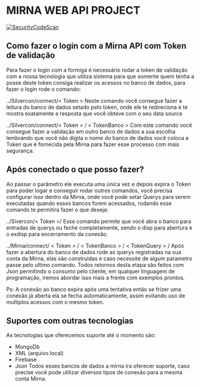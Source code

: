 # MIRNA WEB API PROJECT
[![SecurityCodeScan](https://github.com/FelipeKatao/Mirna/actions/workflows/securitycodescan.yml/badge.svg?branch=ApiMirnaWeb)](https://github.com/FelipeKatao/Mirna/actions/workflows/securitycodescan.yml)

## Como fazer o login com a Mirna API com Token de validação
Para fazer o login com a formiga é necessário rodar a token de validação com a nossa tecnologia  que utiliza sistema para que somente quem tenha a posse deste token consiga realizar os acessos no banco de dados, para fazer o login rode o comando: 

../Silvercon/connect/< Token >
Neste comando você consegue fazer a leitura do banco de dados setado pelo token, onde ele te redireciona e te mostra exatamente a resposta que você obteve com o seu data source 

../Silvercon/connect/< Token > / < TokenBanco > 
Com este comando você consegue fazer a validação em outro banco de dados a sua escolha lembrando que você não digita o nome do banco de dados você coloca a Token que é fornecida pela Mirna para fazer esse processo com mais segurança.

## Após conectado o que posso fazer? 
Ao passar o parâmetro ele executa uma única vez e depois expira o Token para poder logar e conseguir rodar outros comandos, você precisa configurar isso dentro da Mirna, onde você pode setar Querys para serem executadas quando esses bancos forem acessados, rodando esse comando te permitira fazer o que deseja: 

../Sivercon/< Token >/ <disp ou exdisp>
Esse comando permite que você abra o banco para entradas de querys ou feche completamente, sendo o disp para abertura e o exdisp para encerramento da conexão. 

../Mirna/connect/ < Token > / < TokenBanco > / < TokenQuery > /<parametros>
Após fazer a abertura do banco de dados rode as querys registradas na sua conta da Mirna, elas são construidas e caso necessite de algum parametro passe pelo ultimo comando.
Todos retornos desta etapa são feitos com Json permitindo o consumo pelo cliente, em qualquer linguagem de programação, iremos abordar isso mais a frente com exemplos prontos.

Ps: A conexão ao banco expira após uma tentativa então se frizer uma conexão já aberta ela se fecha automaticamente, assim evitando uso de multiplos acessos com o mesmo token.

## Suportes com outras tecnologias 
As tecnologias que oferecemos suporte até o momento são:
    
- MongoDb 
- XML (arquivo local)
- Firebase 
- Json 
Todos esses bancos de dados a mirna ira oferecer suporte, caso precise você pode utilizar diversos tipos
de conexão para a mesma conta Mirna. 
